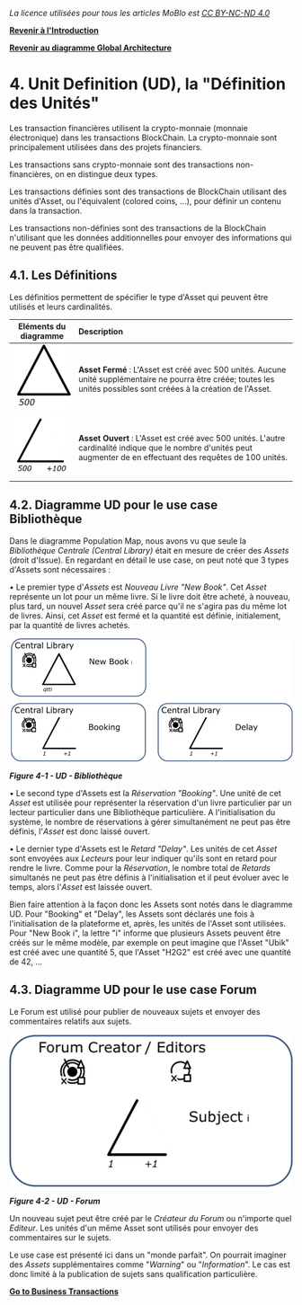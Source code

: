 _La licence utilisées pour tous les articles MoBlo est_ [_CC BY-NC-ND 4.0_](https://creativecommons.org/licenses/by-nc-nd/4.0/)

[**Revenir à l'Introduction**](/README.md)

[**Revenir au diagramme Global Architecture**](/03-ga.md)

# 4.    Unit Definition \(UD\), la "Définition des Unités"

Les transaction financières utilisent la crypto-monnaie \(monnaie électronique\) dans les transactions BlockChain. La crypto-monnaie sont principalement utilisées dans des projets financiers.

Les transactions sans crypto-monnaie sont des transactions non-financières, on en distingue deux types.

Les transactions définies sont des transactions de BlockChain utilisant des unités d'Asset, ou l'équivalent \(colored coins, ...\), pour définir un contenu dans la transaction.

Les transactions non-définies sont des transactions de la BlockChain n'utilisant que les données additionnelles pour envoyer des informations qui ne peuvent pas être qualifiées.

## 4.1.    Les Définitions

Les définitios permettent de spécifier le type d'Asset qui peuvent être utilisés et leurs cardinalités.

| Eléments du diagramme | Description |
| :---: | :--- |
| ![](/Img/UD-ClosedAsset.png) | **Asset Fermé** : L'Asset est créé avec 500 unités. Aucune unité supplémentaire ne pourra être créée; toutes les unités possibles sont créées à la création de l'Asset. |
| ![](/Img/UD-OpenedAsset.png) | **Asset Ouvert** : L'Asset est créé avec 500 unités. L'autre cardinalité indique que le nombre d'unités peut augmenter de en effectuant des requêtes de 100 unités. |

## 4.2.    Diagramme UD pour le use case Bibliothèque

Dans le diagramme Population Map, nous avons vu que seule la _Bibliothèque Centrale \(Central Library\)_ était en mesure de créer des _Assets_ \(droit d'Issue\). En regardant en détail le use case, on peut noté que 3 types d'Assets sont nécessaires :

•    Le premier type d'_Assets_ est _Nouveau Livre "New Book"_. Cet _Asset_ représente un lot pour un même livre. Si le livre doit être acheté, à nouveau, plus tard, un nouvel _Asset_ sera créé parce qu'il ne s'agira pas du même lot de livres. Ainsi, cet _Asset_ est fermé et la quantité est définie, initialement, par la quantité de livres achetés.

![](/Img/UD-Library.png)

_**Figure 4-1 - UD - Bibliothèque**_

•    Le second type d'Assets est la _Réservation "Booking"_. Une unité de cet _Asset_ est utilisée pour représenter la réservation d'un livre particulier par un lecteur particulier dans une Bibliothèque particulière. A l'initialisation du système, le nombre de réservations à gérer simultanément ne peut pas être définis, l'_Asset_ est donc laissé ouvert.

•    Le dernier type d'Assets est le _Retard "Delay"_. Les unités de cet _Asset_ sont envoyées aux _Lecteurs_ pour leur indiquer qu'ils sont en retard pour rendre le livre. Comme pour la _Réservation_, le nombre total de _Retards_ simultanés ne peut pas être définis à l'initialisation et il peut évoluer avec le temps, alors l'_Asset_ est laissée ouvert.

Bien faire attention à la façon donc les Assets sont notés dans le diagramme UD. Pour "Booking" et "Delay", les Assets sont déclarés une fois à l'initialisation de la plateforme et, après, les unités de l'Asset sont utilisées. Pour "New Book i", la lettre "i" informe que plusieurs Assets peuvent être créés sur le même modèle, par exemple on peut imagine que l'Asset "Ubik" est créé avec une quantité 5, que l'Asset "H2G2" est créé avec une quantité de 42, ...

## 4.3.    Diagramme UD pour le use case Forum

Le Forum est utilisé pour publier de nouveaux sujets et envoyer des commentaires relatifs aux sujets.

![](/Img/UD-Forum.png)

_**Figure 4-2 - UD - Forum**_

Un nouveau sujet peut être créé par le _Créateur du Forum_ ou n'importe quel _Editeur_. Les unités d'un même Asset sont utilisés pour envoyer des commentaires sur le sujets.

Le use case est présenté ici dans un "monde parfait". On pourrait imaginer des _Assets_ supplémentaires comme "_Warning_" ou "_Information_". Le cas est donc limité à la publication de sujets sans qualification particulière.

[**Go to Business Transactions**](/05-bt.md)

